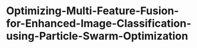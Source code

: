 # Optimizing-Multi-Feature-Fusion-for-Enhanced-Image-Classification-using-Particle-Swarm-Optimization